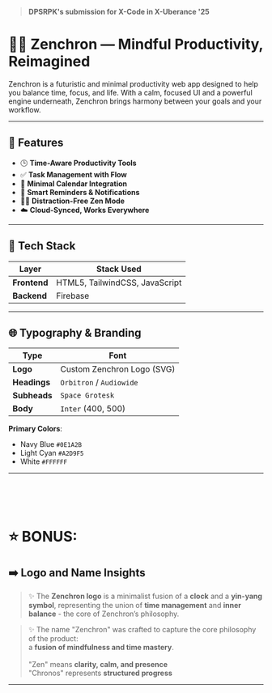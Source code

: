 
> **DPSRPK's submission for X-Code in X-Uberance '25**

# 🧘‍♂️ Zenchron — Mindful Productivity, Reimagined

Zenchron is a futuristic and minimal productivity web app designed to help you balance time, focus, and life. With a calm, focused UI and a powerful engine underneath, Zenchron brings harmony between your goals and your workflow.

---

## 🚀 Features

- 🕒 **Time-Aware Productivity Tools**
- ✅ **Task Management with Flow**
- 📅 **Minimal Calendar Integration**
- 🔔 **Smart Reminders & Notifications**
- 🧘‍♂️ **Distraction-Free Zen Mode**
- ☁️ **Cloud-Synced, Works Everywhere**

---

## 🎨 Tech Stack

| Layer       | Stack Used                        |
|-------------|-----------------------------------|
| **Frontend**| HTML5, TailwindCSS, JavaScript    |
| **Backend** | Firebase |

---

## 🌐 Typography & Branding

| Type         | Font            |
|--------------|-----------------|
| **Logo**     | Custom Zenchron Logo (SVG) |
| **Headings** | `Orbitron` / `Audiowide`     |
| **Subheads** | `Space Grotesk`              |
| **Body**     | `Inter` (400, 500)           |

**Primary Colors**:
- Navy Blue `#0E1A2B`
- Light Cyan `#A2D9F5`
- White `#FFFFFF` 

---
<br />
<br />
<br />

# ⭐ BONUS:
## ➡️ Logo and Name Insights

> ✨ The **Zenchron logo** is a minimalist fusion of a **clock** and a **yin-yang symbol**, representing the union of **time management** and **inner balance** - the core of Zenchron’s philosophy.

> ✨ The name "Zenchron" was crafted to capture the core philosophy of the product:  
a **fusion of mindfulness and time mastery**. 
<br /> <br /> "Zen" means **clarity, calm, and presence** <br />
"Chronos" represents **structured progress**
---
